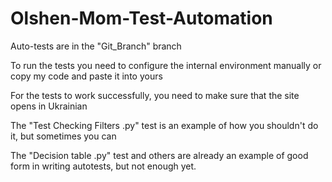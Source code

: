 # Olshen-Mom-Test-Automation

Auto-tests are in the "Git_Branch" branch

To run the tests you need to configure the internal environment manually or copy my code and paste it into yours

For the tests to work successfully, you need to make sure that the site opens in Ukrainian

The "Test Checking Filters .py" test is an example of how you shouldn't do it, but sometimes you can

The "Decision table .py" test and others are already an example of good form in writing autotests, but not enough yet.
